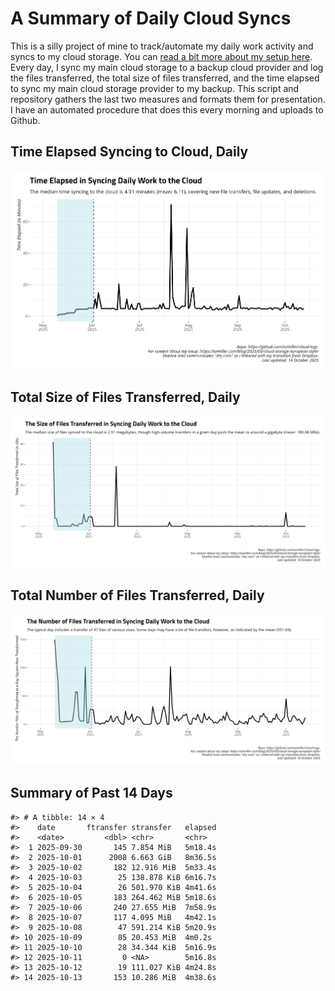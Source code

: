 # A Summary of Daily Cloud Syncs

This is a silly project of mine to track/automate my daily work activity
and syncs to my cloud storage. You can [read a bit more about my setup
here](https://svmiller.com/blog/2025/05/cloud-storage-european-style/).
Every day, I sync my main cloud storage to a backup cloud provider and
log the files transferred, the total size of files transferred, and the
time elapsed to sync my main cloud storage provider to my backup. This
script and repository gathers the last two measures and formats them for
presentation. I have an automated procedure that does this every morning
and uploads to Github.

## Time Elapsed Syncing to Cloud, Daily

![](time-elapsed.png)

## Total Size of Files Transferred, Daily

![](size-transferred.png)

## Total Number of Files Transferred, Daily

![](files-transferred.png)

## Summary of Past 14 Days

    #> # A tibble: 14 × 4
    #>    date       ftransfer stransfer   elapsed
    #>    <date>         <dbl> <chr>       <chr>  
    #>  1 2025-09-30       145 7.854 MiB   5m18.4s
    #>  2 2025-10-01      2008 6.663 GiB   8m36.5s
    #>  3 2025-10-02       182 12.916 MiB  5m33.4s
    #>  4 2025-10-03        25 138.878 KiB 6m16.7s
    #>  5 2025-10-04        26 501.970 KiB 4m41.6s
    #>  6 2025-10-05       183 264.462 MiB 5m18.6s
    #>  7 2025-10-06       240 27.655 MiB  7m58.9s
    #>  8 2025-10-07       117 4.095 MiB   4m42.1s
    #>  9 2025-10-08        47 591.214 KiB 5m20.9s
    #> 10 2025-10-09        85 20.453 MiB  4m0.2s 
    #> 11 2025-10-10        28 34.344 KiB  5m16.9s
    #> 12 2025-10-11         0 <NA>        5m16.8s
    #> 13 2025-10-12        19 111.027 KiB 4m24.8s
    #> 14 2025-10-13       153 10.286 MiB  4m38.6s
